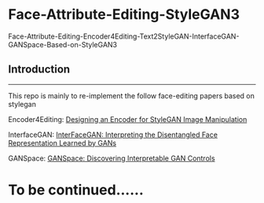 # Face-Attribute-Editing-StyleGAN3
Face-Attribute-Editing-Encoder4Editing-Text2StyleGAN-InterfaceGAN-GANSpace-Based-on-StyleGAN3

## Introduction
--------------

This repo is mainly to re-implement the follow face-editing papers based on stylegan

Encoder4Editing: [Designing an Encoder for StyleGAN Image Manipulation](https://arxiv.org/abs/2102.02766)

InterfaceGAN: [InterFaceGAN: Interpreting the Disentangled Face Representation Learned by GANs](https://arxiv.org/abs/2005.09635)

GANSpace: [GANSpace: Discovering Interpretable GAN Controls](https://arxiv.org/abs/2004.02546)

# To be continued......
